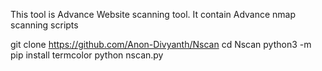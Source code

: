 This tool is Advance Website scanning tool.
It contain Advance nmap scanning scripts

git clone https://github.com/Anon-Divyanth/Nscan
cd Nscan
python3 -m pip install termcolor 
python nscan.py

